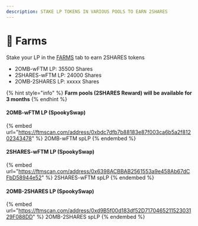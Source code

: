 ```yaml
---
description: STAKE LP TOKENS IN VARIOUS POOLS TO EARN 2SHARES
---
```


# 🌽 Farms

&#x20;Stake your LP in the [FARMS](https://2omb.finance/farms) tab to earn 2SHARES tokens

* 2OMB-wFTM LP: 35500 Shares
* 2SHARES-wFTM LP: 24000 Shares
* 2OMB-2SHARES LP: xxxxx Shares

{% hint style="info" %}
**Farm pools (2SHARES Reward) will be available for 3 months**
{% endhint %}

#### 2OMB-wFTM LP (SpookySwap)

{% embed url="https://ftmscan.com/address/0xbdc7dfb7b88183e87f003ca6b5a2f81202343478" %}
2OMB-wFTM spLP
{% endembed %}

#### 2SHARES-wFTM LP (SpookySwap)

{% embed url="https://ftmscan.com/address/0x6398ACBBAB2561553a9e458Ab67dCFbD58944e52" %}
2SHARES-wFTM spLP
{% endembed %}

#### 2OMB-2SHARES LP (SpookySwap)

{% embed url="https://ftmscan.com/address/0xd9B5f00d183df52D717046521152303129F088DD" %}
2OMB-2SHARES spLP
{% endembed %}
